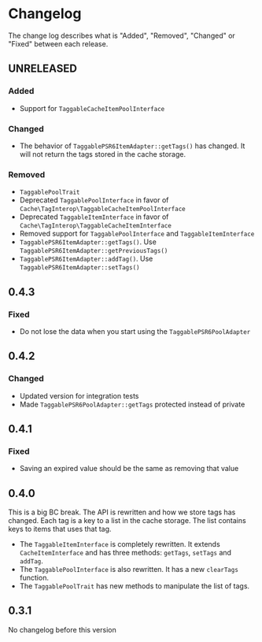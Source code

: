 # Changelog

The change log describes what is "Added", "Removed", "Changed" or "Fixed" between each release.

## UNRELEASED

### Added

* Support for `TaggableCacheItemPoolInterface`

### Changed

* The behavior of `TaggablePSR6ItemAdapter::getTags()` has changed. It will not return the tags stored in the cache storage. 

### Removed

* `TaggablePoolTrait`
* Deprecated `TaggablePoolInterface` in favor of `Cache\TagInterop\TaggableCacheItemPoolInterface`
* Deprecated `TaggableItemInterface` in favor of `Cache\TagInterop\TaggableCacheItemInterface`
* Removed support for `TaggablePoolInterface` and `TaggableItemInterface`
* `TaggablePSR6ItemAdapter::getTags()`. Use `TaggablePSR6ItemAdapter::getPreviousTags()`
* `TaggablePSR6ItemAdapter::addTag()`. Use `TaggablePSR6ItemAdapter::setTags()`

## 0.4.3

### Fixed

* Do not lose the data when you start using the `TaggablePSR6PoolAdapter`

## 0.4.2

### Changed

* Updated version for integration tests
* Made `TaggablePSR6PoolAdapter::getTags` protected instead of private

## 0.4.1

### Fixed

* Saving an expired value should be the same as removing that value

## 0.4.0

This is a big BC break. The API is rewritten and how we store tags has changed. Each tag is a key to a list in the
cache storage. The list contains keys to items that uses that tag.

* The `TaggableItemInterface` is completely rewritten. It extends `CacheItemInterface` and has three methods: `getTags`, `setTags` and `addTag`.
* The `TaggablePoolInterface` is also rewritten. It has a new `clearTags` function.
* The `TaggablePoolTrait` has new methods to manipulate the list of tags.

## 0.3.1

No changelog before this version
